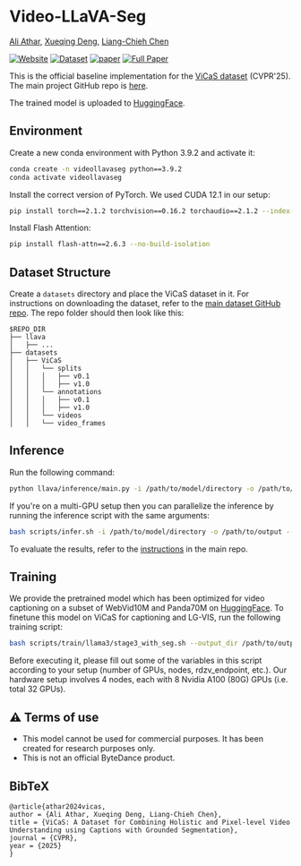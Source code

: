 # Video-LLaVA-Seg

[Ali Athar](https://www.aliathar.net/), [Xueqing Deng](https://sites.google.com/view/xueqingdeng7/home), [Liang-Chieh Chen](http://liangchiehchen.com/)

[![Website](https://img.shields.io/badge/Project-Website-87CEEB)](https://ali2500.github.io/vicas-project/)
[![Dataset](https://img.shields.io/badge/Dataset-Access-<COLOR>)](https://huggingface.co/datasets/Ali2500/ViCaS)
[![paper](https://img.shields.io/badge/arXiv-Paper-<COLOR>.svg)](https://arxiv.org/abs/2412.09754)
[![Full Paper](https://img.shields.io/badge/Full_Paper-Read-0000FF.svg)](https://arxiv.org/pdf/2412.09754)

This is the official baseline implementation for the [ViCaS dataset](https://ali2500.github.io/vicas-project/) (CVPR'25). The main project GitHub repo is [here](https://github.com/Ali2500/ViCaS/tree/main).

The trained model is uploaded to [HuggingFace](https://huggingface.co/fun-research/Video-LLaVA-Seg).

## Environment

Create a new conda environment with Python 3.9.2 and activate it:

```bash
conda create -n videollavaseg python==3.9.2
conda activate videollavaseg
```

Install the correct version of PyTorch. We used CUDA 12.1 in our setup:

```bash
pip install torch==2.1.2 torchvision==0.16.2 torchaudio==2.1.2 --index-url https://download.pytorch.org/whl/cu121
```

Install Flash Attention:

```bash
pip install flash-attn==2.6.3 --no-build-isolation
```

## Dataset Structure

Create a `datasets` directory and place the ViCaS dataset in it. For instructions on downloading the dataset, refer to the [main dataset GitHub repo](https://github.com/Ali2500/ViCaS/tree/main?tab=readme-ov-file#arrow_double_down-dataset-download). The repo folder should then look like this:

```
$REPO_DIR
├── llava                      
│   ├── ...
├── datasets
│   ├── ViCaS
│   │   └── splits
│   │   │   ├── v0.1
│   │   │   ├── v1.0
│   │   └── annotations
│   │   │   ├── v0.1
│   │   │   ├── v1.0
│   │   └── videos
│   │   └── video_frames
```

## Inference

Run the following command:

```bash
python llava/inference/main.py -i /path/to/model/directory -o /path/to/output --dataset_split {val,test}
```

If you're on a multi-GPU setup then you can parallelize the inference by running the inference script with the same arguments:

```bash
bash scripts/infer.sh -i /path/to/model/directory -o /path/to/output --dataset_split {val,test}
```

To evaluate the results, refer to the [instructions](https://github.com/Ali2500/ViCaS/tree/main?tab=readme-ov-file#benchmark-evaluation) in the main repo.

## Training

We provide the pretrained model which has been optimized for video captioning on a subset of WebVid10M and Panda70M on [HuggingFace](https://huggingface.co/fun-research/Video-LLaVA-Seg-Pretrain). To finetune this model on ViCaS for captioning and LG-VIS, run the following training script:

```bash
bash scripts/train/llama3/stage3_with_seg.sh --output_dir /path/to/output/directory --restore_weights /path/to/pretrained/model
```

Before executing it, please fill out some of the variables in this script according to your setup (number of GPUs, nodes, rdzv_endpoint, etc.). Our hardware setup involves 4 nodes, each with 8 Nvidia A100 (80G) GPUs (i.e. total 32 GPUs).

## ⚠️ Terms of use
* This model cannot be used for commercial purposes. It has been created for research purposes only.
* This is not an official ByteDance product.

## BibTeX

```
@article{athar2024vicas,
author = {Ali Athar, Xueqing Deng, Liang-Chieh Chen},
title = {ViCaS: A Dataset for Combining Holistic and Pixel-level Video Understanding using Captions with Grounded Segmentation},
journal = {CVPR},
year = {2025}
}
```

